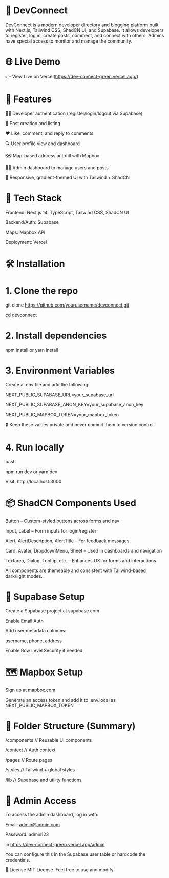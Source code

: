# 📘 DevConnect
DevConnect is a modern developer directory and blogging platform built with Next.js, Tailwind CSS, ShadCN UI, and Supabase. It allows developers to register, log in, create posts, comment, and connect with others. Admins have special access to monitor and manage the community.

# 🌐 Live Demo
👉 View Live on Vercel(https://dev-connect-green.vercel.app/)

# 📌 Features
🧑‍💻 Developer authentication (register/login/logout via Supabase)

📝 Post creation and listing

❤️ Like, comment, and reply to comments

🔍 User profile view and dashboard

🗺️ Map-based address autofill with Mapbox

👨‍💼 Admin dashboard to manage users and posts

🎨 Responsive, gradient-themed UI with Tailwind + ShadCN

# 🚀 Tech Stack
Frontend: Next.js 14, TypeScript, Tailwind CSS, ShadCN UI

Backend/Auth: Supabase

Maps: Mapbox API

Deployment: Vercel

 # 🛠️ Installation
 # 1. Clone the repo

git clone https://github.com/yourusername/devconnect.git

cd devconnect

# 2. Install dependencies

npm install or yarn install

# 3. Environment Variables
Create a .env file and add the following:

NEXT_PUBLIC_SUPABASE_URL=your_supabase_url

NEXT_PUBLIC_SUPABASE_ANON_KEY=your_supabase_anon_key

NEXT_PUBLIC_MAPBOX_TOKEN=your_mapbox_token

🔒 Keep these values private and never commit them to version control.

# 4. Run locally
bash

npm run dev or yarn dev

Visit: http://localhost:3000

# 📦 ShadCN Components Used
Button – Custom-styled buttons across forms and nav

Input, Label – Form inputs for login/register

Alert, AlertDescription, AlertTitle – For feedback messages

Card, Avatar, DropdownMenu, Sheet – Used in dashboards and navigation

Textarea, Dialog, Tooltip, etc. – Enhances UX for forms and interactions

All components are themeable and consistent with Tailwind-based dark/light modes.

# 🧪 Supabase Setup
Create a Supabase project at supabase.com

Enable Email Auth

Add user metadata columns:

username, phone, address

Enable Row Level Security if needed

# 🗺️ Mapbox Setup
Sign up at mapbox.com

Generate an access token and add it to .env.local as NEXT_PUBLIC_MAPBOX_TOKEN

# 📁 Folder Structure (Summary)

/components      // Reusable UI components

/context         // Auth context

/pages           // Route pages

/styles          // Tailwind + global styles

/lib             // Supabase and utility functions

# 👮 Admin Access
To access the admin dashboard, log in with:

Email: admin@admin.com

Password: admin123

in https://dev-connect-green.vercel.app/admin

You can configure this in the Supabase user table or hardcode the credentials.

📄 License
MIT License. Feel free to use and modify.
